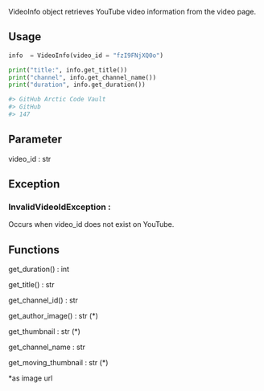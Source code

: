 VideoInfo object retrieves YouTube video information from the video page.

## Usage
```python
info  = VideoInfo(video_id = "fzI9FNjXQ0o")

print("title:", info.get_title())
print("channel", info.get_channel_name())
print("duration", info.get_duration())

#> GitHub Arctic Code Vault
#> GitHub
#> 147

```

## Parameter
video_id : str

## Exception
### InvalidVideoIdException :
Occurs when video_id does not exist on YouTube.

## Functions
get_duration() : int

get_title() : str

get_channel_id() : str

get_author_image() : str (*)

get_thumbnail : str (*)

get_channel_name : str

get_moving_thumbnail : str (*)

*as image url
